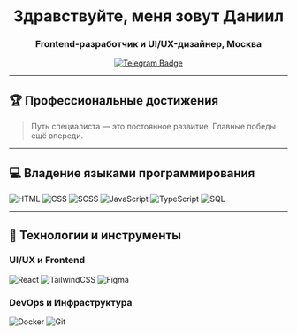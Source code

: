 <div align="center">

  <h1>Здравствуйте, меня зовут Даниил</h1>
  <h3>Frontend-разработчик и UI/UX-дизайнер, Москва</h3>

  <a href="https://t.me/kydryashka_2608">
    <img src="https://img.shields.io/badge/Telegram-связь-blue?style=for-the-badge&logo=telegram&logoColor=white" alt="Telegram Badge">
  </a>

</div>

---

## 🏆 Профессиональные достижения

> Путь специалиста — это постоянное развитие. Главные победы ещё впереди.

---

## 💻 Владение языками программирования

![HTML](https://img.shields.io/badge/HTML-%23E34F26?style=for-the-badge&logo=html5&logoColor=white)
![CSS](https://img.shields.io/badge/CSS-%231572B6?style=for-the-badge&logo=css3&logoColor=white)
![SCSS](https://img.shields.io/badge/SCSS-%23CD6799?style=for-the-badge&logo=sass&logoColor=white)
![JavaScript](https://img.shields.io/badge/JavaScript-%23F7DF1E?style=for-the-badge&logo=javascript&logoColor=black)
![TypeScript](https://img.shields.io/badge/TypeScript-%23007ACC?style=for-the-badge&logo=typescript&logoColor=white)
![SQL](https://img.shields.io/badge/SQL-blue?style=for-the-badge&logo=sql&logoColor=white)

---

## 🧰 Технологии и инструменты

### UI/UX и Frontend

![React](https://img.shields.io/badge/React-%2320232a.svg?style=for-the-badge&logo=react&logoColor=%2361DAFB)
![TailwindCSS](https://img.shields.io/badge/Tailwind-%2338B2AC?style=for-the-badge&logo=tailwind-css&logoColor=white)
![Figma](https://img.shields.io/badge/Figma-%23F24E1E.svg?style=for-the-badge&logo=figma&logoColor=white)

### DevOps и Инфраструктура

![Docker](https://img.shields.io/badge/Docker-%230db7ed.svg?style=for-the-badge&logo=docker&logoColor=white)
![Git](https://img.shields.io/badge/Git-%23F05033.svg?style=for-the-badge&logo=git&logoColor=white)

